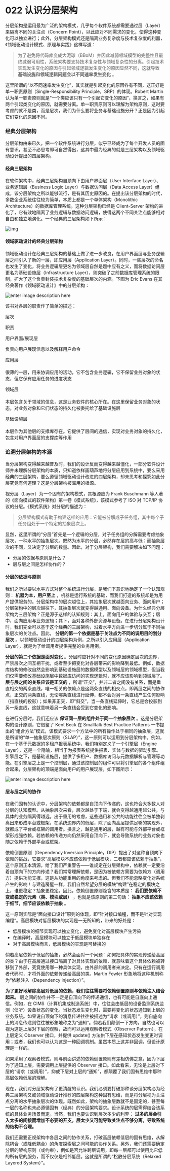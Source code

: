 # 022 认识分层架构

分层架构是运用最为广泛的架构模式，几乎每个软件系统都需要通过层（Layer）来隔离不同的关注点（Concern Point），以此应对不同需求的变化，使得这种变化可以独立进行；此外，分层架构模式还是隔离业务复杂度与技术复杂度的利器，《领域驱动设计模式、原理与实践》这样写道：

> 为了避免将代码库变成大泥球（BBoM）并因此减弱领域模型的完整性且最终减弱可用性，系统架构要支持技术复杂性与领域复杂性的分离。引起技术实现发生变化的原因与引起领域逻辑发生变化的原因显然不同，这就导致 **基础设施和领域逻辑问题会以不同速率发生变化** 。

这里所谓的“以不同速率发生变化”，其实就是引起变化的原因各有不同，这正好是单一职责原则（Single-Responsibility Principle，SRP）的体现。Robert Martin 认为单一职责原则就是“一个类应该只有一个引起它变化的原因”，换言之，如果有两个引起类变化的原因，就需要分离。单一职责原则可以理解为架构原则，这时要考虑的就不是类，而是层次，我们为什么要将业务与基础设施分开？正是因为引起它们变化的原因不同。

### 经典分层架构

分层架构由来已久，把一个软件系统进行分层，似乎已经成为了每个开发人员的固有意识，甚至不必思考即可自然得出，这其中最为经典的就是三层架构以及领域驱动设计提出的四层架构。

#### 经典三层架构

在软件架构中，经典三层架构自顶向下由用户界面层（User Interface Layer）、业务逻辑层（Business Logic Layer）与数据访问层（Data Access Layer）组成，该分层架构之所以能够流行，是有其历史原因的。在提出该分层架构的时代，多数企业系统往往较为简单，本质上都是一个单体架构（Monolithic Architecture）的数据库管理系统。这种分层架构已经是 Client-Server 架构的进化了，它有效地隔离了业务逻辑与数据访问逻辑，使得这两个不同关注点能够相对自由和独立地演化。一个经典的三层架构如下所示：

![img](assets/da59ee30-acf2-11e8-9c45-adc0fa12a28f)

#### 领域驱动设计的经典分层架构

领域驱动设计在经典三层架构的基础上做了进一步改良，在用户界面层与业务逻辑层之间引入了新的一层，即应用层（Application Layer）。同时，一些层次的命名也发生了变化，将业务逻辑层更名为领域层自然是题中应有之义，而将数据访问层更名为基础设施层（Infrastructure Layer），则突破了之前数据库管理系统的限制，扩大了这个负责封装技术复杂度的基础层次的内涵。下图为 Eric Evans 在其经典著作《领域驱动设计》中的分层架构：

![enter image description here](assets/f942d550-acf2-11e8-afe5-6ba901a27e1b)

该书对各层的职责作了简单的描述：

层次

职责

用户界面/展现层

负责向用户展现信息以及解释用户命令

应用层 

很薄的一层，用来协调应用的活动，它不包含业务逻辑，它不保留业务对象的状态，但它保有应用任务的进度状态

领域层 

本层包含关于领域的信息，这是业务软件的核心所在。在这里保留业务对象的状态，对业务对象和它们状态的持久化被委托给了基础设施层

基础设施层 

本层作为其他层的支撑库存在。它提供了层间的通信，实现对业务对象的持久化，包含对用户界面层的支撑库等作用

### 追溯分层架构的本源

当分层架构变得越来越普及时，我们的设计反而变得越来越僵化，一部分软件设计师并未理解分层架构的本质，只知道依样画葫芦地将分层应用到系统中，要么采用经典的三层架构，要么遵循领域驱动设计改进的四层架构，却未思考和探究如此分层究竟有何道理？这是分层架构被滥用的根源。

视分层（Layer）为一个固有的架构模式，其根源应为 Frank Buschmann 等人著的《面向模式的软件架构》第一卷《模式系统》，该模式参考了 ISO 对 TCP/IP 协议的分层。《模式系统》对分层的描述为：

> 分层架构模式有助于构建这样的应用：它能被分解成子任务组，其中每个子任务组处于一个特定的抽象层次上。

显然，这里所谓的“分层”首先是一个逻辑的分层，对子任务组的分解需要考虑抽象层次，一种水平的抽象层次。既然为水平的分层，必然存在层的高与低；而抽象层次的不同，又决定了分层的数量。因此，对于分层架构，我们需要解决如下问题：

- 分层的依据与原则是什么？
- 层与层之间是怎样协作的？

#### 分层的依据与原则

我们之所以要以水平方式对整个系统进行分层，是我们下意识地确定了一个认知规则： **机器为本，用户至上** ，机器是运行系统的基础，而我们打造的系统却是为用户提供服务的。分层架构中的层次越往上，其抽象层次就越面向业务、面向用户；分层架构中的层次越往下，其抽象层次就变得越通用、面向设备。为什么经典分层架构为三层架构？正是源于这样的认知规则：其上，面向用户的体验与交互；居中，面向应用与业务逻辑；其下，面对各种外部资源与设备。在进行分层架构设计时，我们完全可以基于这个经典的三层架构，沿着水平方向进一步切分属于不同抽象层次的关注点。因此， **分层的第一个依据是基于关注点为不同的调用目的划分层次** 。以领域驱动设计的四层架构为例，之所以引入应用层（Application Layer），就是为了给调用者提供完整的业务用例。

**分层的第二个依据是面对变化** 。分层时应针对不同的变化原因确定层次的边界，严禁层次之间互相干扰，或者至少把变化对各层带来的影响降到最低。例如，数据库结构的修改自然会影响到基础设施层的数据模型以及领域层的领域模型，但当我们仅需要修改基础设施层中数据库访问的实现逻辑时，就不应该影响到领域层了。 **层与层之间的关系应该是正交的** ，所谓“正交”，并非二者之间没有关系，而是垂直相交的两条直线，唯一相关的依赖点是这两条直线的相交点，即两层之间的协作点，正交的两条直线，无论哪条直线进行延伸，都不会对另一条直线产生任何影响（指直线的投影）；如果非正交，即“斜交”，当一条直线延伸时，它总是会投影到另一条直线，这就意味着另一条直线会受到它变化的影响。

在进行分层时，我们还应该 **保证同一层的组件处于同一个抽象层次** 。这是分层架构的设计原则，它借鉴了 Kent Beck 在 Smalltalk Best Practice Patterns 一书提出的“组合方法”模式，该模式要求一个方法中的所有操作处于相同的抽象层，这就是所谓的“单一抽象层次原则（SLAP）”，这一原则可以运用到分层架构中。例如，在一个基于元数据的多租户报表系统中，我们特别定义了一个引擎层（Engine Layer），这是一个隐喻，相当于为报表系统提供报表、实体与数据的驱动引擎。引擎层之下，是基础设施层，提供了多租户、数据库访问与元数据解析与管理等功能。在引擎层之上是一个控制层，通过该控制层的组件可以将引擎层的各个组件组合起来，分层架构的顶端是面向用户的用户展现层，如下图所示：

![enter image description here](assets/19351620-acf3-11e8-afe5-6ba901a27e1b)

#### 层与层之间的协作

在我们固有的认识中，分层架构的依赖都是自顶向下传递的，这也符合大多数人对分层的认知模型。从抽象层次来看，层次越处于下端，就会变得越通用越公共，与具体的业务隔离得越远。出于重用的考虑，这些通用和公共的功能往往会被单独剥离出来形成平台或框架，在系统边界内的低层，除了面向高层提供足够的实现外，就都成了平台或框架的调用者。换言之，越是通用的层，越有可能与外部平台或框架形成强依赖。若依赖的传递方向仍然采用自顶向下，就会导致系统的业务对象也随之依赖于外部平台或框架。

依赖倒置原则（Dependency Inversion Principle，DIP）提出了对这种自顶向下依赖的挑战，它要求“高层模块不应该依赖于低层模块，二者都应该依赖于抽象”，这个原则正本清源，给了我们严重警告——谁规定在分层架构中，依赖就一定要沿着自顶向下的方向传递？我们常常理解依赖，是因为被依赖方需要为依赖方（调用方）提供功能支撑，这是从功能重用的角度来考虑的。但我们不能忽略变化对系统产生的影响！与建造房屋一样，我们自然希望分层的模块“构建”在稳定的模块之上，谁更稳定？抽象更稳定。因此，依赖倒置原则隐含的本质是： **我们要依赖不变或稳定的元素（类、模块或层）** ，也就是该原则的第二句话： **抽象不应该依赖于细节，细节应该依赖于抽象** 。

这一原则实际是“面向接口设计”原则的体现，即“针对接口编程，而不是针对实现编程”。高层模块对低层模块的实现是一无所知的，带来的好处是：

- 低层模块的细节实现可以独立变化，避免变化对高层模块产生污染
- 在编译时，高层模块可以独立于低层模块单独存在
- 对于高层模块而言，低层模块的实现是可替换的

倘若高层依赖于低层的抽象，必然会面对一个问题：如何把具体的实现传递给高层的类？由于在高层通过接口隔离了对具体实现的依赖，就意味着这个具体依赖被转移到了外部，究竟使用哪一种具体实现，由外部的调用者来决定。只有在运行调用者代码时，才将外面的依赖传递给高层的类。Martin Fowler 形象地将这种机制称为“依赖注入（Dependency injection）”。

**为了更好地解除高层对低层的依赖，我们往往需要将依赖倒置原则与依赖注入结合起来。** 层之间的协作并不一定是自顶向下的传递通信，也有可能是自底向上通信。例如，在 CIMS（计算机集成制造系统）中，往往会由低层的设备监测系统监测（侦听）设备状态的变化。当状态发生变化时，需要将变化的状态通知到上层的业务系统。如果说自顶向下的消息传递往往被描述为“请求（或调用）”，则自底向上的消息传递则往往被形象地称之为“通知”。倘若我们颠倒一下方向，自然也可以视为这是上层对下层的观察，故而可以运用观察者模式（Observer Pattern），在上层定义 Observer 接口，并提供 update() 方法供下层在感知状态发生变更时调用；或者，我们也可以认为这是一种回调机制。虽然本质上这并非回调，但设计原理是一样的。

如果采用了观察者模式，则与前面讲述的依赖倒置原则有差相仿佛之意，因为下层为了通知上层，需要调用上层提供的 Observer 接口。如此看来，无论是上层对下层的“请求（或调用）”，抑或下层对上层的“通知”，都颠覆了我们固有思维中那种高层依赖低层的理解。

现在，我们对分层架构有了更清醒的认识。我们必须要打破那种谈分层架构必为经典三层架构又或领域驱动设计推荐的四层架构这种固有思维，而是将分层视为关注点分离的水平抽象层次的体现。既然如此，架构的抽象层数就不是固定的，甚至每一层的名称也未必遵循固有（经典）的分层架构要求。设计系统的层需得结合该系统的具体业务场景而定。当然，我们也要认识到层次多少的利弊： **过多的层会引入太多的间接而增加不必要的开支，层太少又可能导致关注点不够分离，导致系统的结构不合理。**

我们还需要正视架构中各层之间的协作关系，打破高层依赖低层的固有思维，从解除耦合（或降低耦合）的角度探索层之间可能的协作关系。另外，我们还需要确定分层的架构原则（或约束），例如是否允许跨层调用，即每一层都可以使用比它低的所有层的服务，而不仅仅是相邻低层。这就是所谓的“松散分层系统（Relaxed Layered System）”。
